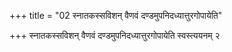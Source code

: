 +++
title = "02 स्नातकस्सविशन् वैणवं दण्डमुपनिदध्यात्तुरगोपायेति"

+++
स्नातकस्सविशन् वैणवं दण्डमुपनिदध्यात्तुरगोपायेति स्वस्त्ययनम् २
